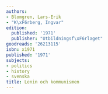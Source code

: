 ```yaml
---
authors:
- Blomgren, Lars-Erik
- "K\xF6rberg, Ingvar"
edition:
  published: '1971'
  publisher: "Utbildningsf\xF6rlaget"
goodreads: '26213115'
isbn: x1971
published: '1971'
subjects:
- politics
- history
- svenska
title: Lenin och kommunismen
---
```


